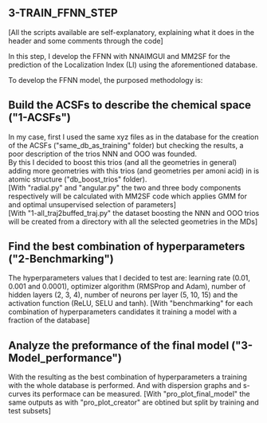 ## 3-TRAIN_FFNN_STEP
[All the scripts available are self-explanatory, explaining what it does in the header and some comments through the code]

In this step, I develop the FFNN with NNAIMGUI and MM2SF for the prediction of the Localization Index (LI) using the aforementioned database.

To develop the FFNN model, the purposed methodology is:


## Build the ACSFs to describe the chemical space ("1-ACSFs")
In my case, first I used the same xyz files as in the database for the creation of the ACSFs ("same_db_as_training" folder) but checking the results, a poor description of the trios NNN and OOO was founded. <br>
By this I decided to boost this trios (and all the geometries in general) adding more geometries with this trios (and geometries per amoni acid) in is atomic structure ("db_boost_trios" folder). <br>
[With "radial.py" and "angular.py" the two and three body components respectively will be calculated with MM2SF code which applies GMM for and optimal unsupervised selection of parameters] <br>
[With "1-all_traj2buffed_traj.py" the dataset boosting the NNN and OOO trios will be created from a directory with all the selected geometries in the MDs] <br>

## Find the best combination of hyperparameters ("2-Benchmarking")
The hyperparameters values that I decided to test are: learning rate (0.01, 0.001 and 0.0001), optimizer algorithm (RMSProp and Adam), number of hidden layers (2, 3, 4), number of neurons per layer (5, 10, 15) and the activation function (ReLU, SELU and tanh).
[With "benchmarking" for each combination of hyperparameters candidates it training a model with a fraction of the database]

## Analyze the preformance of the final model ("3-Model_performance")
With the resulting as the best combination of hyperparameters a training with the whole database is performed. And with dispersion graphs and s-curves its performace can be measured.
[With "pro_plot_final_model" the same outputs as with "pro_plot_creator" are obtined but split by training and test subsets]

